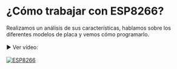 # ¿Cómo trabajar con ESP8266?
Realizamos un análisis de sus características, hablamos sobre los diferentes modelos de placa y vemos cómo programarlo.
<br>
<br>
▶️ Ver vídeo:
<br>
<br>
[![ESP8266](https://i.imgur.com/yHCHDMr.png)](https://www.youtube.com/watch?v=gAe-Kjg_ggc&t "Ver vídeo sobre ESP8266")
